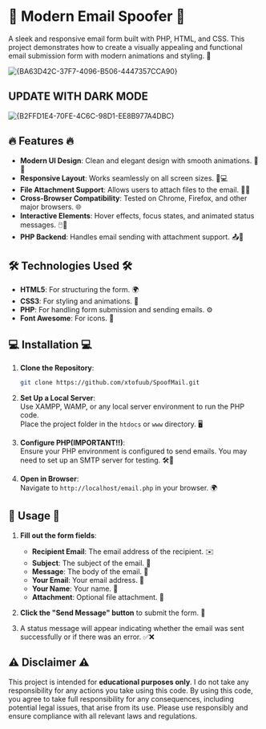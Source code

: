# 🌟 **Modern Email Spoofer** 🌟

A sleek and responsive email form built with PHP, HTML, and CSS. This project demonstrates how to create a visually appealing and functional email submission form with modern animations and styling. 🚀

![{BA63D42C-37F7-4096-B506-4447357CCA90}](https://github.com/user-attachments/assets/933ddd63-5be9-4054-851c-afab3e1efbbf)
## **UPDATE WITH DARK MODE** 
![{B2FFD1E4-70FE-4C6C-98D1-EE8B977A4DBC}](https://github.com/user-attachments/assets/f3565b73-23d2-4a63-96fc-ac2b03f117eb)

## 🔥 **Features** 🔥

- **Modern UI Design**: Clean and elegant design with smooth animations. 🎨✨
- **Responsive Layout**: Works seamlessly on all screen sizes. 📱💻
- **File Attachment Support**: Allows users to attach files to the email. 📎📁
- **Cross-Browser Compatibility**: Tested on Chrome, Firefox, and other major browsers. 🌐
- **Interactive Elements**: Hover effects, focus states, and animated status messages. 🖱️💫
- **PHP Backend**: Handles email sending with attachment support. 📤🔧

## 🛠️ **Technologies Used** 🛠️

- **HTML5**: For structuring the form. 🌍
- **CSS3**: For styling and animations. 🎨
- **PHP**: For handling form submission and sending emails. ⚙️
- **Font Awesome**: For icons. 📸

## 💻 **Installation** 💻

1. **Clone the Repository**:  
   ```bash
   git clone https://github.com/xtofuub/SpoofMail.git

2. **Set Up a Local Server**:  
   Use XAMPP, WAMP, or any local server environment to run the PHP code.  
   Place the project folder in the `htdocs` or `www` directory. 🖥️

3. **Configure PHP(IMPORTANT!!)**:  
   Ensure your PHP environment is configured to send emails. You may need to set up an SMTP server for testing. 🛠️📧

4. **Open in Browser**:  
   Navigate to `http://localhost/email.php` in your browser. 🌍

## 📝 **Usage** 📝

1. **Fill out the form fields**:  
   - **Recipient Email**: The email address of the recipient. ✉️
   - **Subject**: The subject of the email. 📄
   - **Message**: The body of the email. 📝
   - **Your Email**: Your email address. 📧
   - **Your Name**: Your name. 👤
   - **Attachment**: Optional file attachment. 📎

2. **Click the "Send Message" button** to submit the form. 🚀

3. A status message will appear indicating whether the email was sent successfully or if there was an error. ✅❌





## ⚠️ **Disclaimer** ⚠️

This project is intended for **educational purposes only**. I do not take any responsibility for any actions you take using this code. By using this code, you agree to take full responsibility for any consequences, including potential legal issues, that arise from its use. Please use responsibly and ensure compliance with all relevant laws and regulations.

   
